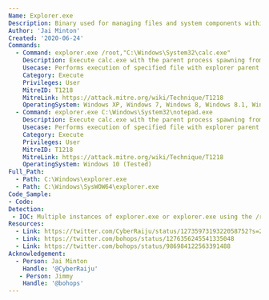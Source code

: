 ```yaml
---
Name: Explorer.exe
Description: Binary used for managing files and system components within Windows
Author: 'Jai Minton'
Created: '2020-06-24'
Commands:
  - Command: explorer.exe /root,"C:\Windows\System32\calc.exe"
    Description: Execute calc.exe with the parent process spawning from a new instance of explorer.exe
    Usecase: Performs execution of specified file with explorer parent process breaking the process tree, can be used for defense evasion.
    Category: Execute
    Privileges: User
    MitreID: T1218
    MitreLink: https://attack.mitre.org/wiki/Technique/T1218
    OperatingSystem: Windows XP, Windows 7, Windows 8, Windows 8.1, Windows 10
  - Command: explorer.exe C:\Windows\System32\notepad.exe
    Description: Execute calc.exe with the parent process spawning from a new instance of explorer.exe
    Usecase: Performs execution of specified file with explorer parent process breaking the process tree, can be used for defense evasion.
    Category: Execute
    Privileges: User
    MitreID: T1218
    MitreLink: https://attack.mitre.org/wiki/Technique/T1218
    OperatingSystem: Windows 10 (Tested)
Full_Path:
  - Path: C:\Windows\explorer.exe
  - Path: C:\Windows\SysWOW64\explorer.exe
Code_Sample: 
- Code:
Detection:
 - IOC: Multiple instances of explorer.exe or explorer.exe using the /root command line can help to detect this.
Resources:
  - Link: https://twitter.com/CyberRaiju/status/1273597319322058752?s=20
  - Link: https://twitter.com/bohops/status/1276356245541335048
  - Link: https://twitter.com/bohops/status/986984122563391488
Acknowledgement:
  - Person: Jai Minton
    Handle: '@CyberRaiju'
   - Person: Jimmy
    Handle: '@bohops'
---
```

